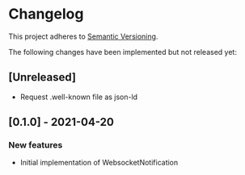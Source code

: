 # Changelog

This project adheres to [Semantic Versioning](http://semver.org/spec/v2.0.0.html).

The following changes have been implemented but not released yet:

## [Unreleased]

- Request .well-known file as json-ld

## [0.1.0] - 2021-04-20

### New features

- Initial implementation of WebsocketNotification
